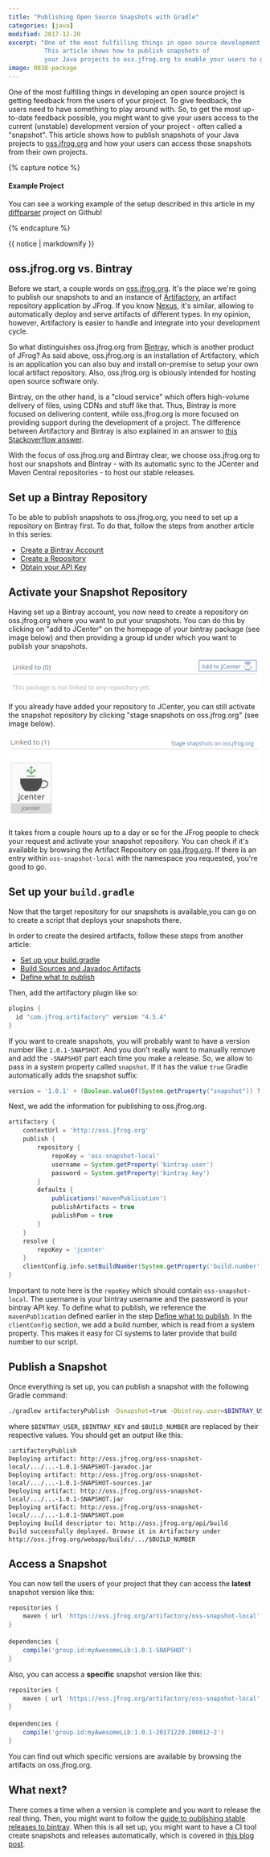 ```yaml
---
title: "Publishing Open Source Snapshots with Gradle"
categories: [java]
modified: 2017-12-20
excerpt: "One of the most fulfilling things in open source development is getting feedback from your users. 
          This article shows how to publish snapshots of
          your Java projects to oss.jfrog.org to enable your users to give feedback early."
image: 0038-package
---
```




One of the most fulfilling things in developing an open source project is getting feedback from the
users of your project. To give feedback, the users need to have something to play around with.
So, to get the most up-to-date feedback possible, you might want to give your users access to the current (unstable) development version of 
your project - often called a "snapshot". This article shows how to publish snapshots of
your Java projects to [oss.jfrog.org](https://oss.jfrog.org) and how your users can access
those snapshots from their own projects.

{% capture notice %}
#### Example Project
You can see a working example of the setup described in this article in my 
[diffparser](https://github.com/thombergs/diffparser) project on Github!

{% endcapture %}

<div class="notice success">{{ notice | markdownify }}</div>

## oss.jfrog.org vs. Bintray
Before we start, a couple words on [oss.jfrog.org](https://oss.jfrog.org). It's the place we're going to publish
our snapshots to and an instance of [Artifactory](https://jfrog.com/artifactory/), an artifact repository
application by JFrog. If you know [Nexus](https://www.sonatype.com/nexus-repository-sonatype), it's similar, allowing
to automatically deploy and serve artifacts of different types. In my opinion, however, Artifactory is easier to handle and 
integrate into your development cycle.

So what distinguishes oss.jfrog.org from [Bintray](https://bintray.com/), which is another product of JFrog?
As said above, oss.jfrog.org is an installation of Artifactory, which is an application you can also buy and install 
on-premise to setup your own local artifact repository. Also, oss.jfrog.org is obiously intended for hosting open source 
software only.

Bintray, on the other hand, is a "cloud service" which offers high-volume delivery of files, using CDNs and stuff like 
that. Thus, Bintray is more focused on delivering content, while oss.jfrog.org is more focused on providing support
during the development of a project. The difference between Artifactory and Bintray is also explained in an
answer to [this Stackoverflow answer](https://stackoverflow.com/questions/38877177/what-is-the-difference-between-jfrog-artifactory-and-bintray).

With the focus of oss.jfrog.org and Bintray clear, we choose oss.jfrog.org to host our snapshots and Bintray - with
its automatic sync to the JCenter and Maven Central repositories - to host our stable releases.

## Set up a Bintray Repository
To be able to publish snapshots to oss.jfrog.org, you need to set up a repository on Bintray first. To do that,
follow the steps from another article in this series:

* [Create a Bintray Account](/guide-publishing-to-bintray-with-gradle/#create-a-bintray-account)
* [Create a Repository](/guide-publishing-to-bintray-with-gradle/#create-a-repository)
* [Obtain your API Key](/guide-publishing-to-bintray-with-gradle/#obtain-your-api-key)

## Activate your Snapshot Repository

Having set up a Bintray account, you now need to create a repository on oss.jfrog.org where you want to put your
snapshots. You can do this by clicking on "add to JCenter" on the homepage of your bintray package (see image below) 
and then providing a group id under which you want to publish your snapshots.

![add to JCenter](/assets/img/posts/publish-snapshots-with-gradle/add-to-jcenter.PNG)

If you already have added your repository to JCenter, you can still activate the snapshot repository by clicking 
"stage snapshots on oss.jfrog.org" (see image below).

![stage snapshots](/assets/img/posts/publish-snapshots-with-gradle/stage-snapshots.PNG)

It takes from a couple hours up to a day or so for the JFrog people to check your request and activate your snapshot repository.
You can check if it's available by browsing the Artifact Repository on [oss.jfrog.org](https://oss.jfrog.org). If there
is an entry within `oss-snapshot-local` with the namespace you requested, you're good to go.

## Set up your `build.gradle` 
Now that the target repository for our snapshots is available,you can go on to create a script that deploys your 
snapshots there. 

In order to create the desired artifacts, follow these steps from another article:
* [Set up your build.gradle](/guide-publishing-to-bintray-with-gradle/#set-up-your-buildgradle)
* [Build Sources and Javadoc Artifacts](/guide-publishing-to-bintray-with-gradle/#build-sources-and-javadoc-artifacts)
* [Define what to publish](/guide-publishing-to-bintray-with-gradle/#define-what-to-publish)

Then, add the artifactory plugin like so:

```groovy
plugins {
  id "com.jfrog.artifactory" version "4.5.4"
}
```

If you want to create snapshots, you will probably want to have a version number like `1.0.1-SNAPSHOT`. And you don't really want to 
manually remove and add the `-SNAPSHOT` part each time you make a release. So, we allow to pass in a system property
called `snapshot`. If it has the value `true` Gradle automatically adds the snapshot suffix:

```groovy
version = '1.0.1' + (Boolean.valueOf(System.getProperty("snapshot")) ? "-SNAPSHOT" : "")
```

Next, we add the information for publishing to oss.jfrog.org.

```groovy
artifactory {
    contextUrl = 'http://oss.jfrog.org'
    publish {
        repository {
            repoKey = 'oss-snapshot-local'
            username = System.getProperty('bintray.user')
            password = System.getProperty('bintray.key')
        }
        defaults {
            publications('mavenPublication')
            publishArtifacts = true
            publishPom = true
        }
    }
    resolve {
        repoKey = 'jcenter'
    }
    clientConfig.info.setBuildNumber(System.getProperty('build.number'))
}
```

Important to note here is the `repoKey` which should contain `oss-snapshot-local`. The username is your bintray 
username and the password is your bintray API key. To define what to publish, we reference the `mavenPublication` defined earlier
in the step [Define what to publish](/guide-publishing-to-bintray-with-gradle/#define-what-to-publish). In the 
`clientConfig` section, we add a build number, which is read from a system property. This makes it easy for CI
systems to later provide that build number to our script.

## Publish a Snapshot

Once everything is set up, you can publish a snapshot with the following Gradle command:

```bash
./gradlew artifactoryPublish -Dsnapshot=true -Dbintray.user=$BINTRAY_USER -Dbintray.key=$BINTRAY_KEY -Dbuild.number=$BUILD_NUMBER
```

where `$BINTRAY_USER`, `$BINTRAY_KEY` and `$BUILD_NUMBER` are replaced by their respective values. You should get
an output like this:

```
:artifactoryPublish
Deploying artifact: http://oss.jfrog.org/oss-snapshot-local/.../...-1.0.1-SNAPSHOT-javadoc.jar
Deploying artifact: http://oss.jfrog.org/oss-snapshot-local/.../...-1.0.1-SNAPSHOT-sources.jar
Deploying artifact: http://oss.jfrog.org/oss-snapshot-local/.../...-1.0.1-SNAPSHOT.jar
Deploying artifact: http://oss.jfrog.org/oss-snapshot-local/.../...-1.0.1-SNAPSHOT.pom
Deploying build descriptor to: http://oss.jfrog.org/api/build
Build successfully deployed. Browse it in Artifactory under http://oss.jfrog.org/webapp/builds/.../$BUILD_NUMBER
```

## Access a Snapshot
You can now tell the users of your project that they can access the **latest** snapshot version like this:

```groovy 
repositories {
	maven { url 'https://oss.jfrog.org/artifactory/oss-snapshot-local' }
}

dependencies {
	compile('group.id:myAwesomeLib:1.0.1-SNAPSHOT')
}
```

Also, you can access a **specific** snapshot version like this:

```groovy 
repositories {
	maven { url 'https://oss.jfrog.org/artifactory/oss-snapshot-local' }
}

dependencies {
	compile('group.id:myAwesomeLib:1.0.1-20171220.200812-2')
}
```

You can find out which specific versions are available by browsing the artifacts on oss.jfrog.org.

## What next?
There comes a time when a version is complete and you want to release the real thing. Then, you might want
to follow the [guide to publishing stable releases to bintray](/guide-publishing-to-bintray-with-gradle/). When this is
all set up, you might want to have a CI tool create snapshots and releases automatically, which is covered
in [this blog post](/fully-automated-open-source-release-chain/). 
